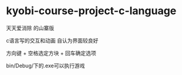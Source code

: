 # kyobi-course-project-c-language

天天爱消除  的山寨版

c语言写的交互和动画 自认为界面较良好

方向键 + 空格选定方块 + 回车确定选项

bin/Debug/下的.exe可以执行游戏
